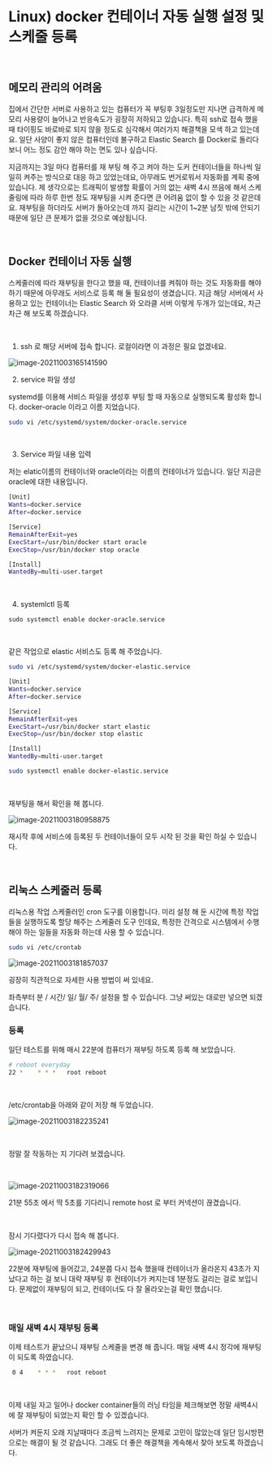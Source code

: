 # Linux) docker 컨테이너 자동 실행 설정 및 스케줄 등록

​		

## 메모리 관리의 어려움

집에서 간단한 서버로 사용하고 있는 컴퓨터가 꼭 부팅후 3일정도만 지나면 급격하게 메모리 사용량이 늘어나고 반응속도가 굉장히 저하되고 있습니다. 특히 ssh로 접속 했을 때 타이핑도 바로바로 되지 않을 정도로 심각해서 여러가지 해결책을 모색 하고 있는데요. 일단 사양이 좋지 않은 컴퓨터인데 불구하고 Elastic Search 를 Docker로 돌리다 보니 어느 정도 감안 해야 하는 면도 있나 싶습니다.

지금까지는 3일 마다 컴퓨터를 재 부팅 해 주고 켜야 하는 도커 컨테이너들을 하나씩 일일히 켜주는 방식으로 대응 하고 있었는데요, 아무래도 번거로워서 자동화를 계획 중에 있습니다. 제 생각으로는 트래픽이 발생할 확률이 거의 없는 새벽 4시 쯔음에 해서 스케줄링에 따라 하루 한번 정도 재부팅을 시켜 준다면 큰 어려움 없이 할 수 있을 것 같은데요. 재부팅을 하더라도 서버가 돌아오는데 까지 걸리는 시간이 1~2분 남짓 밖에 안되기 때문에 일단 큰 문제가 없을 것으로 예상됩니다.

​		

## Docker 컨테이너 자동 실행

스케줄러에 따라 재부팅을 한다고 했을 때, 컨테이너를 켜줘야 하는 것도 자동화를 해야 하기 때문에 아무래도 서비스로 등록 해 둘 필요성이 생겼습니다. 지금 해당 서버에서 사용하고 있는 컨테이너는 Elastic Search 와 오라클 서버 이렇게 두개가 있는데요, 차근차근 해 보도록 하겠습니다.

​		

1. ssh 로 해당 서버에 접속 합니다. 로컬이라면 이 과정은 필요 없겠네요.

![image-20211003165141590](https://raw.githubusercontent.com/Shane-Park/markdownBlog/master/devops/docker/service.assets/image-20211003165141590.png)	

2. service 파일 생성

systemd를 이용해 서비스 파일을 생성후 부팅 할 때 자동으로 실행되도록 활성화 합니다. docker-oracle 이라고 이름 지었습니다.

```bash
sudo vi /etc/systemd/system/docker-oracle.service
```

​		

3. Service 파일 내용 입력

저는 elatic이름의 컨테이너와 oracle이라는 이름의 컨테이너가 있습니다. 일단 지금은 oracle에 대한 내용입니다.

```bash
[Unit]
Wants=docker.service
After=docker.service

[Service]
RemainAfterExit=yes
ExecStart=/usr/bin/docker start oracle
ExecStop=/usr/bin/docker stop oracle

[Install]
WantedBy=multi-user.target

```

​		

4. systemlctl 등록

```
sudo systemctl enable docker-oracle.service
```

​	

같은 작업으로 elastic 서비스도 등록 해 주었습니다.

```bash
sudo vi /etc/systemd/system/docker-elastic.service
```

```bash
[Unit]
Wants=docker.service
After=docker.service

[Service]
RemainAfterExit=yes
ExecStart=/usr/bin/docker start elastic
ExecStop=/usr/bin/docker stop elastic

[Install]
WantedBy=multi-user.target

```

```bash
sudo systemctl enable docker-elastic.service
```

​		

재부팅을 해서 확인을 해 봅니다.

![image-20211003180958875](https://raw.githubusercontent.com/Shane-Park/markdownBlog/master/devops/docker/service.assets/image-20211003180958875.png)

재시작 후에 서비스에 등록된 두 컨테이너들이 모두 시작 된 것을 확인 하실 수 있습니다.

​	

## 리눅스 스케줄러 등록

리눅스용 작업 스케줄러인 cron 도구를 이용합니다. 미리 설정 해 둔 시간에 특정 작업들을 실행하도록 할당 해주는 스케줄러 도구 인데요, 특정한 간격으로 시스템에서 수행해야 하는 일들을 자동화 하는데 사용 할 수 있습니다.

```bash
sudo vi /etc/crontab
```

![image-20211003181857037](https://raw.githubusercontent.com/Shane-Park/markdownBlog/master/devops/docker/service.assets/image-20211003181857037.png)	

굉장히 직관적으로 자세한 사용 방법이 써 있네요.

좌측부터 분 / 시간/ 일/ 월/ 주/ 설정을 할 수 있습니다. 그냥 써있는 대로만 넣으면 되겠습니다.



### 등록

일단 테스트를 위해 매시 22분에 컴퓨터가 재부팅 하도록 등록 해 보았습니다.

```bash
# reboot everyday
22 *    * * *   root reboot
```

​	

/etc/crontab을 아래와 같이 저장 해 두었습니다.	

![image-20211003182235241](https://raw.githubusercontent.com/Shane-Park/markdownBlog/master/devops/docker/service.assets/image-20211003182235241.png)

​		

정말 잘 작동하는 지 기다려 보겠습니다.

​	

![image-20211003182319066](https://raw.githubusercontent.com/Shane-Park/markdownBlog/master/devops/docker/service.assets/image-20211003182319066.png)

21분 55초 에서 딱 5초를 기다리니 remote host 로 부터 커넥션이 끊겼습니다.

​	

잠시 기다렸다가 다시 접속 해 봅니다.

![image-20211003182429943](https://raw.githubusercontent.com/Shane-Park/markdownBlog/master/devops/docker/service.assets/image-20211003182429943.png)

22분에 재부팅에 들어갔고, 24분쯤 다시 접속 했을때 컨테이너가 올라온지 43초가 지났다고 하는 걸 보니 대략 재부팅 후 컨테이너가 켜지는데 1분정도 걸리는 걸로 보입니다. 문제없이 재부팅이 되고, 컨테이너도 다 잘 올라오는걸 확인 했습니다.

​	

### 매일 새벽 4시 재부팅 등록

이제 테스트가 끝났으니 재부팅 스케줄을 변경 해 줍니다. 매일 새벽 4시 정각에 재부팅이 되도록 하였습니다.

```bash
 0 4    * * *   root reboot
```

​	

이제 내일 자고 일어나 docker container들의 러닝 타임을 체크해보면 정말 새벽4시에 잘 재부팅이 되었는지 확인 할 수 있겠습니다.

서버가 켜둔지 오래 지날때마다 조금씩 느려지는 문제로 고민이 많았는데 일단 임시방편으로는 해결이 될 것 같습니다. 그래도 더 좋은 해결책을 계속해서 찾아 보도록 하겠습니다.

​	


